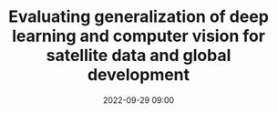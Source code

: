 ---
title: Evaluating generalization of deep learning and computer vision for satellite data and global development
type: Lightning Talks
date: '2022-09-29 09:00'
room: The Forum South

people:
    speakers:
        - Kshitiz Khanal

---